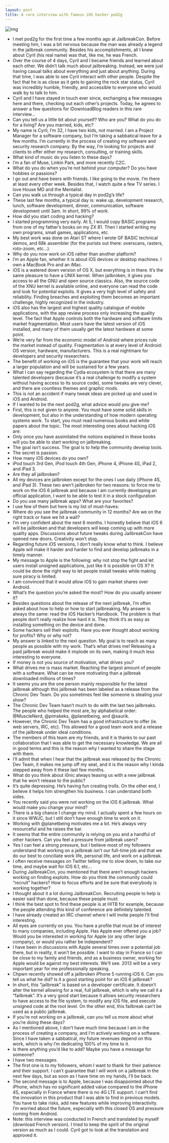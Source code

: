 ```yaml
---
layout: post
title: A rare interview with famous iOS hacker pod2g
---
```

![img](http://media.idownloadblog.com/wp-content/uploads/2012/10/Me-showing-pod2g.jpg)
* I met pod2g for the first time a few months ago at JailbreakCon. Before meeting him, I was a bit nervous because the man was already a legend in the jailbreak community. Besides his accomplishments, all I knew about Cyril (his real name) was that, like me, he was French.
* Over the course of 4 days, Cyril and I became friends and learned about each other. We didn’t talk much about jailbreaking. Instead, we were just having casual talks about everything and just about anything. During that time, I was able to see Cyril interact with other people. Despite the fact that he is as close as it gets to gaining the rock star status, Cyril was incredibly humble, friendly, and accessible to everyone who would walk by to talk to him.
* Cyril and I have stayed in touch ever since, exchanging a few messages here and there, checking out each other’s projects. Today, he agrees to answer a few questions for iDownloadBlog readers in this rare interview…
* Can you tell us a little bit about yourself? Who are you? What do you do for a living? Are you married, kids, etc?
* My name is Cyril, I’m 32, I have two kids, not married. I am a Project Manager for a software company, but I’m taking a sabbatical leave for a few months. I’m currently in the process of creating my software and security research company. By the way, I’m looking for projects and clients to offer either my research, consulting, or training skills.
* What kind of music do you listen to these days?
* I’m a fan of Muse, Linkin Park, and more recently C2C.
* What do you do when you’re not behind your computer? Do you have hobbies or passions?
* I go out and have beers with friends. I like going to the movie. I’m there at least every other week. Besides that, I watch quite a few TV series. I love House MD and the Mentalist.
* Can you walk us through a typical day in pod2g’s life?
* These last few months, a typical day is: wake up, development research, lunch, software development, dinner, communication, software development until 3am. In short, 99% of work.
* How did you start coding and hacking?
* I started programming very early. At 5, I would copy BASIC programs from one of my father’s books on my ZX 81. Then I started writing my own programs, small games, applications, etc.
* My best work was done on Atari ST where I wrote GF BASIC technical demos, and 68k assembler (for the purists out there: overscans, rasters, roto-zoom, etc…).
* Why do you now work on iOS rather than another platform?
* I’m an Apple fan, whether it is about iOS devices or desktop machines. I own a MacBook Pro and an iMac.
* iOS is a watered down version of OS X, but everything is in there. It’s the same pleasure to have a UNIX kernel. When jailbroken, it gives you access to all the GNU and open source classics. Also, the source code of the XNU kernel is available online, and everyone can read the code and look for potential exploits. It gives a very high level of safety and reliability. Finding breaches and exploiting them becomes an important challenge, highly recognized in the industry.
* iOS also has the largest and highest quality catalogue of mobile applications, with the app review process only increasing the quality level. The fact that Apple controls both the hardware and software limits market fragmentation. Most users have the latest version of iOS installed, and many of them usually get the latest hardware at some point.
* We’re very far from the economic model of Android where prices rule the market instead of quality. Fragmentation is at every level of Android: OS version, hardware, manufacturers. This is a real nightmare for developers and security researchers.
* The benefit of working on iOS is the guarantee that your work will reach a larger population and will be sustained for a few years.
* What I can say regarding the Cydia ecosystem is that there are many talented developers (because it’s a real challenge to modify a system without having access to its source code), some tweaks are very clever, and there are countless themes and graphic mods.
* This is not an accident if many tweak ideas are picked up and used in iOS and Android.
* If I wanted to be the next pod2g, what advice would you give me?
* First, this is not given to anyone. You must have some solid skills in development, but also in the understanding of how modern operating systems work. To start, you must read numerous books and white papers about the topic. The most interesting ones about hacking iOS are:
* Only once you have assimilated the notions explained in these books will you be able to start working on jailbreaking.
* The goal isn’t success. The goal is to help the community develop tools.
* The secret is passion.
* How many iOS devices do you own?
* iPod touch 3rd Gen, iPod touch 4th Gen, iPhone 4, iPhone 4S, iPad 2, and iPad 3.
* Are they all jailbroken?
* All my devices are jailbroken except for the ones I use daily (iPhone 4S, and iPad 3). These two aren’t jailbroken for two reasons: to force me to work on the iOS 6 jailbreak and because I am currently developing an official application, I want to be able to test it in a stock configuration
* Do you use many jailbreak apps? What are your favorites?
* I use few of them but here is my list of must-haves:
* Where do you see the jailbreak community in 12 months? Are we on the right track or have we hit a wall?
* I’m very confident about the next 6 months. I honestly believe that iOS 6 will be jailbroken and that developers will keep coming up with more quality apps. Discussions about future tweaks during JailbreakCon have opened new doors. Creativity won’t stop.
* Regarding future iOS versions, I don’t really know what to think. I believe Apple will make it harder and harder to find and develop jailbreaks in a timely manner.
* My message to Apple is the following: why not stop the fight and let users install unsigned applications, just like it is possible on OS X? It could be done the right way to let people install tweaks while making sure piracy is limited.
* I am convinced that it would allow iOS to gain market shares over Android.
* What’s the question you’re asked the most? How do you usually answer it?
* Besides questions about the release of the next jailbreak, I’m often asked about how to help or how to start jailbreaking. My answer is always the same: read the iOS Hacker’s Handbook. The problem is that people don’t really realize how hard it is. They think it’s as easy as installing something on the device and done.
* Some hackers sell their exploits. Have you ever thought about working for profits? Why or why not?
* My answer is linked to the next question. My goal is to reach as many people as possible with my work. That’s what drives me! Releasing a paid jailbreak would make it implode on its own, making it much less interesting to everyone.
* If money is not you source of motivation, what drives you?
* What drives me is mass market. Reaching the largest amount of people with a software. What can be more motivating than a jailbreak downloaded millions of times?
* It seems you are the one person mainly responsible for the latest jailbreak although this jailbreak has been labeled as a release from the Chronic Dev Team. Do you sometimes feel like someone is stealing your show?
* The Chronic Dev Team hasn’t much to do with the last two jailbreaks. The people who helped the most are, by alphabetical order: @MuscleNerd, @pimskeks, @planetbeing, and @saurik.
* However, the Chronic Dev Team has a good infrastructure to offer (ie. web servers, IRC, etc). This allowed for a good team work and a release of the jailbreak under ideal conditions.
* The members of this team are my friends, and it is thanks to our past collaboration that I was able to get the necessary knowledge. We are all in good terms and this is the reason why I wanted to share the stage with them.
* I’ll admit that when I hear that the jailbreak was released by the Chronic Dev Team, it makes me jump off my seat, and it is the reason why I kinda stepped away from it these last few months.
* What do you think about i0nic always teasing us with a new jailbreak that he won’t release to the public?
* It’s quite depressing. He’s having fun creating trolls. On the other end, I believe it helps him strengthen his business. I can understand both sides.
* You recently said you were not working on the iOS 6 jailbreak. What would make you change your mind?
* There is a big chance I change my mind. I actually spent a few hours on it since WWJC, but I still don’t have enough time to work on it.
* Working with @planetbeing motivates me a lot. He’s always very resourceful and he raises the bar.
* It seems that the entire community is relying on you and a handful of other hackers. Can you feel a pressure from jailbreak users?
* Yes I can feel a strong pressure, but I believe most of my followers understand that working on a jailbreak isn’t our full-time job and that we do our best to conciliate work life, personal life, and work on a jailbreak.
* I often receive messages on Twitter telling me to slow down, to take our time, and maybe wait for iOS 6.1, etc…
* During JailbreakCon, you mentioned that there aren’t enough hackers working on finding exploits. How do you think the community could “recruit” hackers? How to focus efforts and be sure that everybody is working together?
* I thought about it a lot during JailbreakCon. Recruiting people to help is easier said than done, because these people must:
* I think the best spot to find these people is at HITB for example, because the people attending this kind of conference are definitely talented.
* I have already created an IRC channel where I will invite people I’ll find interesting.
* All eyes are currently on you. You have a profile that must be of interest to many companies, including Apple. Has Apple ever offered you a job? Would you be interested in working for Apple (or any other large company), or would you rather be independent?
* I have been in discussions with Apple several times over a potential job there, but in reality, it won’t be possible. I want to stay in France so I can be close to my family and friends, and as a business owner, working for Apple would be against my best interests. We’ll see. 2013 will be a very important year for me professionally speaking.
* Chpwn recently showed off a jailbroken iPhone 5 running iOS 6. Can you tell us what he did? Is it a good starting point for an iOS 6 jailbreak?
* In short, this “jailbreak” is based on a developer certificate. It doesn’t alter the kernel allowing for a real, full jailbreak, which is why we call it a “failbreak”. It’s a very good start because it allows security researchers to have access to the file system, to modify any iOS file, and execute unsigned code at the root level. On the other end, this failbreak can’t be used as a public jailbreak.
* If you’re not working on a jailbreak, can you tell us more about what you’re doing these days?
* As I mentioned above, I don’t have much time because I am in the process of creating a company, and I’m actively working on a software. Since I have taken a sabbatical, my future revenues depend on this work, which is why I’m dedicating 100% of my time to it.
* Is there anything you’d like to add? Maybe you have a message for someone?
* I have two messages.
* The first one is to my followers, whom I want to thank for their patience and their support. I can’t guarantee that I will work on a jailbreak in the next few days, but as soon as I have time on my hands, I’ll be back.
* The second message is to Apple, because I was disappointed about the iPhone, which has no significant added value compared to the iPhone 4S, especially in France where there is no 4G LTE support. I can’t find the innovation in this product that I was able to find in previous models. You have to take risks, add new features while improving interactivity. I’m worried about the future, especially with this closed OS and pressure coming from Android.
* Note: this interview was conducted in French and translated by myself (download French version). I tried to keep the spirit of the original version as much as I could. Cyril got to look at the translation and approved it.

